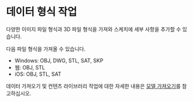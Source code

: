 # 데이터 형식 작업

다양한 이미지 파일 형식과 3D 파일 형식을 가져와 스케치에 세부 사항을 추가할 수 있습니다.

다음 파일 형식을 가져올 수 있습니다.

* Windows: OBJ, DWG, STL, SAT, SKP&#x20;
* 웹: OBJ, STL
* iOS: OBJ, STL, SAT

데이터 가져오기 및 컨텐츠 라이브러리 작업에 대한 자세한 내용은 [모델 가져오기](../formit-primer/part-i/import-export-and-content-library.md)를 참고하십시오.
